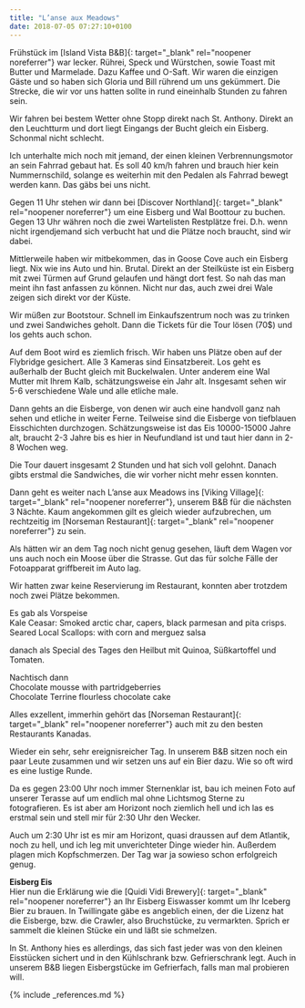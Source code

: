 ```yaml
---
title: "L’anse aux Meadows"
date: 2018-07-05 07:27:10+0100
---
```


Frühstück im [Island Vista B&B]{: target="_blank" rel="noopener noreferrer"} war lecker. Rührei, Speck und Würstchen, sowie Toast mit Butter und Marmelade. Dazu Kaffee und O-Saft. Wir waren die einzigen Gäste und so haben sich Gloria und Bill rührend um uns gekümmert. Die Strecke, die wir vor uns hatten sollte in rund eineinhalb Stunden zu fahren sein.

Wir fahren bei bestem Wetter ohne Stopp direkt nach St. Anthony. Direkt an den Leuchtturm und dort liegt Eingangs der Bucht gleich ein Eisberg. Schonmal nicht schlecht.

Ich unterhalte mich noch mit jemand, der einen kleinen Verbrennungsmotor an sein Fahrrad gebaut hat. Es soll 40 km/h fahren und brauch hier kein Nummernschild, solange es weiterhin mit den Pedalen als Fahrrad bewegt werden kann. Das gäbs bei uns nicht.

Gegen 11 Uhr stehen wir dann bei [Discover Northland]{: target="_blank" rel="noopener noreferrer"} um eine Eisberg und Wal Boottour zu buchen. Gegen 13 Uhr währen noch die zwei Wartelisten Restplätze frei. D.h. wenn nicht irgendjemand sich verbucht hat und die Plätze noch braucht, sind wir dabei.

Mittlerweile haben wir mitbekommen, das in Goose Cove auch ein Eisberg liegt. Nix wie ins Auto und hin. Brutal. Direkt an der Steilküste ist ein Eisberg mit zwei Türmen auf Grund gelaufen und hängt dort fest. So nah das man meint ihn fast anfassen zu können. Nicht nur das, auch zwei drei Wale zeigen sich direkt vor der Küste.

Wir müßen zur Bootstour. Schnell im Einkaufszentrum noch was zu trinken und zwei Sandwiches geholt. Dann die Tickets für die Tour lösen (70$) und los gehts auch schon.

Auf dem Boot wird es ziemlich frisch. Wir haben uns Plätze oben auf der Flybridge gesichert. Alle 3 Kameras sind Einsatzbereit. Los geht es außerhalb der Bucht gleich mit Buckelwalen. Unter anderem eine Wal Mutter mit Ihrem Kalb, schätzungsweise ein Jahr alt. Insgesamt sehen wir 5-6 verschiedene Wale und alle etliche male.

Dann gehts an die Eisberge, von denen wir auch eine handvoll ganz nah sehen und etliche in weiter Ferne. Teilweise sind die Eisberge von tiefblauen Eisschichten durchzogen. Schätzungsweise ist das Eis 10000-15000 Jahre alt, braucht 2-3 Jahre bis es hier in Neufundland ist und taut hier dann in 2-8 Wochen weg.

Die Tour dauert insgesamt 2 Stunden und hat sich voll gelohnt. Danach gibts erstmal die Sandwiches, die wir vorher nicht mehr essen konnten.

Dann geht es weiter nach L’anse aux Meadows ins [Viking Village]{: target="_blank" rel="noopener noreferrer"}, unserem B&B für die nächsten 3 Nächte. Kaum angekommen gilt es gleich wieder aufzubrechen, um rechtzeitig im [Norseman Restaurant]{: target="_blank" rel="noopener noreferrer"} zu sein. 

Als hätten wir an dem Tag noch nicht genug gesehen, läuft dem Wagen vor uns auch noch ein Moose über die Strasse. Gut das für solche Fälle der Fotoapparat griffbereit im Auto lag. 

Wir hatten zwar keine Reservierung im Restaurant, konnten aber trotzdem noch zwei Plätze bekommen. 

Es gab als Vorspeise    
Kale Ceasar: Smoked arctic char, capers, black parmesan and pita crisps.    
Seared Local Scallops: with corn and merguez salsa    

danach als Special des Tages den Heilbut mit Quinoa, Süßkartoffel und Tomaten.

Nachtisch dann    
Chocolate mousse with partridgeberries    
Chocolate Terrine flourless chocolate cake    

Alles exzellent, immerhin gehört das [Norseman Restaurant]{: target="_blank" rel="noopener noreferrer"} auch mit zu den besten Restaurants Kanadas.

Wieder ein sehr, sehr ereignisreicher Tag. In unserem B&B sitzen noch ein paar Leute zusammen und wir setzen uns auf ein Bier dazu. Wie so oft wird es eine lustige Runde.

Da es gegen 23:00 Uhr noch immer Sternenklar ist, bau ich meinen Foto auf unserer Terasse auf um endlich mal ohne Lichtsmog Sterne zu fotografieren. Es ist aber am Horizont noch ziemlich hell und ich las es erstmal sein und stell mir für 2:30 Uhr den Wecker.

Auch um 2:30 Uhr ist es mir am Horizont, quasi draussen auf dem Atlantik, noch zu hell, und ich leg mit unverichteter Dinge wieder hin. Außerdem plagen mich Kopfschmerzen. Der Tag war ja sowieso schon erfolgreich genug.


**Eisberg Eis**    
Hier nun die Erklärung wie die [Quidi Vidi Brewery]{: target="_blank" rel="noopener noreferrer"} an Ihr Eisberg Eiswasser kommt um Ihr Iceberg Bier zu brauen. In Twillingate gäbe es angeblich einen, der die Lizenz hat die Eisberge, bzw. die Crawler, also Bruchstücke, zu vermarkten. Sprich er sammelt die kleinen Stücke ein und läßt sie schmelzen.

In St. Anthony hies es allerdings, das sich fast jeder was von den kleinen Eisstücken sichert und in den Kühlschrank bzw. Gefrierschrank legt. Auch in unserem B&B liegen Eisbergstücke im Gefrierfach, falls man mal probieren will.

{% include _references.md %}
